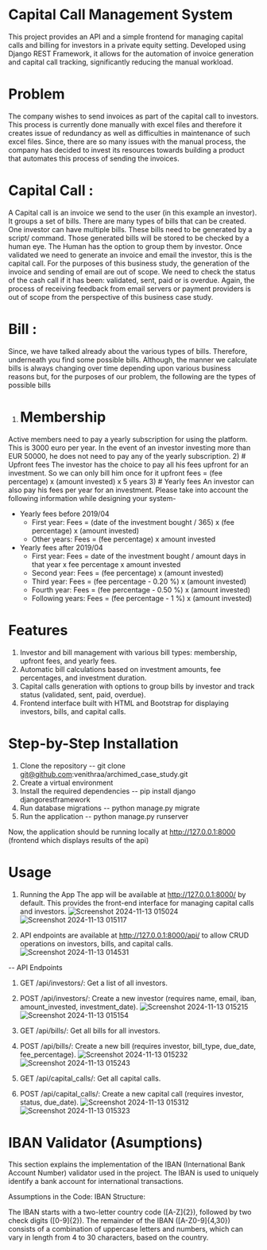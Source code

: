 # Capital Call Management System
This project provides an API and a simple frontend for managing capital calls and billing for investors in a private equity setting. Developed using Django REST Framework, it allows for the automation of invoice generation and capital call tracking, significantly reducing the manual workload.

# Problem
The company wishes to send invoices as part of the capital call to investors. This process is currently done manually with excel files and therefore it creates issue of redundancy as well as difficulties in maintenance of such excel files. Since, there are so many issues with the manual process, the company has decided to invest its resources towards building a product that automates this process of sending the invoices.

# Capital Call :
A Capital call is an invoice we send to the user (in this example an investor). It groups a set of bills. There are many types of bills that can be created. One investor can have multiple bills. These bills need to be generated by a script/ command. Those generated bills will be stored to be checked by a human eye. The Human has the option to group them by investor. Once validated we need to generate an invoice and email the investor, this is the capital call. For the purposes of this business study, the generation of the invoice and sending of email are out of scope. We need to check the status of the cash call if it has been: validated, sent, paid or is overdue. Again, the process of receiving feedback from email servers or payment providers is out of scope from the perspective of this business case study.

# Bill :
Since, we have talked already about the various types of bills. Therefore, underneath you find some possible bills. Although, the manner we calculate bills
is always changing over time depending upon various business reasons but, for the purposes of our problem, the following are the types of possible bills
1) # Membership
Active members need to pay a yearly subscription for using the platform. This is 3000 euro per year. In the event of an investor investing more than EUR
50000, he does not need to pay any of the yearly subscription.
2) # Upfront fees
The investor has the choice to pay all his fees upfront for an investment. So we can only bill him once for it
upfront fees = (fee percentage) x (amount invested) x 5 years
3) # Yearly fees
An investor can also pay his fees per year for an investment.
Please take into account the following information while designing your system-
- Yearly fees before 2019/04
  - First year:
Fees = (date of the investment bought / 365) x (fee percentage) x (amount
invested)
  - Other years:
Fees = (fee percentage) x amount invested
- Yearly fees after 2019/04
  - First year:
Fees = date of the investment bought / amount days in that year x fee
percentage x amount invested
  - Second year:
Fees = (fee percentage) x (amount invested)
  - Third year:
Fees = (fee percentage - 0.20 %) x (amount invested)
  - Fourth year:
Fees = (fee percentage - 0.50 %) x (amount invested)
  - Following years:
Fees = (fee percentage - 1 %) x (amount invested)

# Features
1) Investor and bill management with various bill types: membership, upfront fees, and yearly fees.
2) Automatic bill calculations based on investment amounts, fee percentages, and investment duration.
3) Capital calls generation with options to group bills by investor and track status (validated, sent, paid, overdue).
4) Frontend interface built with HTML and Bootstrap for displaying investors, bills, and capital calls.

# Step-by-Step Installation
1) Clone the repository -- git clone git@github.com:venithraa/archimed_case_study.git
2) Create a virtual environment
3) Install the required dependencies -- pip install django djangorestframework
4) Run database migrations -- python manage.py migrate
6) Run the application -- python manage.py runserver

Now, the application should be running locally at http://127.0.0.1:8000 (frontend which displays results of the api)

# Usage
1) Running the App
The app will be available at http://127.0.0.1:8000/ by default. This provides the front-end interface for managing capital calls and investors.
![Screenshot 2024-11-13 015024](https://github.com/user-attachments/assets/5f873b6a-a886-41a9-a016-5bf1a90ca294)
![Screenshot 2024-11-13 015117](https://github.com/user-attachments/assets/18024344-d039-4e13-a8aa-5bac3fc250a2)


3) API endpoints are available at http://127.0.0.1:8000/api/ to allow CRUD operations on investors, bills, and capital calls.
![Screenshot 2024-11-13 014531](https://github.com/user-attachments/assets/9cec830c-a103-457d-8c5c-3be8e49b2bde)


-- API Endpoints
1) GET /api/investors/: Get a list of all investors.
2) POST /api/investors/: Create a new investor (requires name, email, iban, amount_invested, investment_date).
![Screenshot 2024-11-13 015215](https://github.com/user-attachments/assets/6ed87086-7ad1-4cf3-afae-221c14e4dc00)
![Screenshot 2024-11-13 015154](https://github.com/user-attachments/assets/e077f389-55ca-4bfa-ba05-d0d5a4960145)


4) GET /api/bills/: Get all bills for all investors.
5) POST /api/bills/: Create a new bill (requires investor, bill_type, due_date, fee_percentage).
![Screenshot 2024-11-13 015232](https://github.com/user-attachments/assets/a07ef3e5-45d6-4500-a750-116ab24ae08c)
![Screenshot 2024-11-13 015243](https://github.com/user-attachments/assets/04f7ccff-4988-4265-b5ca-7f1661527729)


7) GET /api/capital_calls/: Get all capital calls.
8) POST /api/capital_calls/: Create a new capital call (requires investor, status, due_date).
![Screenshot 2024-11-13 015312](https://github.com/user-attachments/assets/c1b9188c-96b5-45c9-97b1-a57954d03438)
![Screenshot 2024-11-13 015323](https://github.com/user-attachments/assets/d0ab9694-1413-4843-b901-d0565ece87dd)

# IBAN Validator (Asumptions)
This section explains the implementation of the IBAN (International Bank Account Number) validator used in the project. The IBAN is used to uniquely identify a bank account for international transactions.

Assumptions in the Code:
IBAN Structure:

The IBAN starts with a two-letter country code ([A-Z]{2}), followed by two check digits ([0-9]{2}).
The remainder of the IBAN ([A-Z0-9]{4,30}) consists of a combination of uppercase letters and numbers, which can vary in length from 4 to 30 characters, based on the country.
